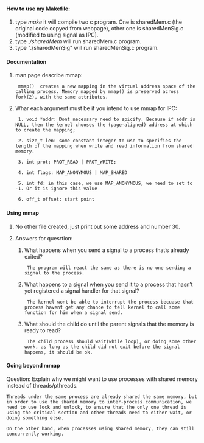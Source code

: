 #### How to use my Makefile:
1. type *make*  it will compile two c program. One is sharedMem.c (the original code copyed from webpage), other one is sharedMenSig.c (modified to using signal as IPC).
2. type *./sharedMem* will run  sharedMem.c program.
3. type "./sharedMenSig" will run sharedMenSig.c program.

#### Documentation

1. man page describe mmap:

        mmap()  creates a new mapping in the virtual address space of the calling process. Memory mapped by mmap() is preserved across fork(2), with the same attributes.

2. Whar each argument must be if you intend to use mmap for IPC:

        1. void *addr: Dont necessary need to spicify. Because if addr is NULL, then the kernel chooses the (page-aligned) address at which to create the mapping;

        2. size_t len: some constant integer to use to specifies the length of the mapping when write and read information from shared memory.

        3. int prot: PROT_READ | PROT_WRITE;

        4. int flags: MAP_ANONYMOUS | MAP_SHARED

        5. int fd: in this case, we use MAP_ANONYMOUS, we need to set to -1. Or it is ignore this value

        6. off_t offset: start point
    
#### Using mmap

1. No other file created, just print out some address and number 30.

2. Answers for quesrtion:
    1. What happens when you send a signal to a process that’s already exited?
        
            The program will react the same as there is no one sending a signal to the process.
    2. What happens to a signal when you send it to a process that hasn’t yet registered a signal handler for that signal?

            The kernel wont be able to interrupt the process becuase that process havent get any chance to tell kernel to call some function for him when a signal send.

    3. What should the child do until the parent signals that the memory is ready to read?

            The child process should wait(while loop), or doing some other work, as long as the child did not exit before the signal happens, it should be ok.
    
#### Going beyond mmap
Question: Explain why we might want to use processes with shared memory instead of threads/pthreads.

    Threads under the same process are already shared the same memory, but in order to use the shared memory to inter-process communication, we need to use lock and unlock, to ensure that the only one thread is using the critical section and other threads need to either wait, or doing something else.

    On the other hand, when processes using shared memory, they can still concurrently working.